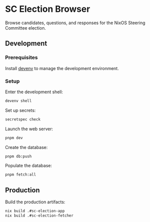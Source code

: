 # SC Election Browser

Browse candidates, questions, and responses for the NixOS Steering Committee election.

## Development

### Prerequisites

Install [devenv](https://devenv.sh) to manage the development environment.

### Setup

Enter the development shell:

```bash
devenv shell
```

Set up secrets:

```bash
secretspec check
```

Launch the web server:

```bash
pnpm dev
```

Create the database:

```bash
pnpm db:push
```

Populate the database:

```bash
pnpm fetch:all
```

## Production

Build the production artifacts:

```bash
nix build .#sc-election-app
nix build .#sc-election-fetcher
```
